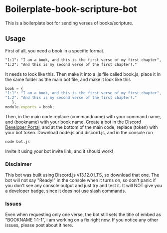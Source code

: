 # Boilerplate-book-scripture-bot
This is a boilerplate bot for sending verses of books/scripture.

## Usage
First of all, you need a book in a specific format.
```txt
"1:1": "I am a book, and this is the first verse of my first chapter",
"1:2": "And this is my second verse of the first chapter!."
```
It needs to look like this.
Then make it into a .js file called book.js, place it in the same folder as the main bot file, and make it look like this
```js
book = {
"1:1": "I am a book, and this is the first verse of my first chapter",
"1:2": "And this is my second verse of the first chapter!."
   };
module.exports = book;
```
Then, in the main code replace (commandname) with your command name, and (bookname) with your book name. 
Create a bot in the [Discord Developer Portal](https://discord.com/developers/applications), and at the bottom of the main code, replace (token) with your bot token. Download node.js and discord.js, and in the console run
```bash
node bot.js
```
Invite it using your bot invite link, and it should work!
### Disclaimer 
This bot was built using Discord.js v13.12.0 LTS, so download that one. The bot will not say "Ready!" in the console when it turns on, so don't panic if you don't see any console output and just try and test it. It will NOT give you a developer badge, since it does not use slash commands.
### Issues
Even when requesting only one verse, the bot still sets the title of embed as "BOOKNAME 1:1-1", i am working on a fix right now. If you notice any other issues, please post about it here.
